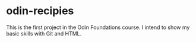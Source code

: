 # odin-recipies

This is the first project in the Odin Foundations course. I intend to show my basic skills with Git and HTML.